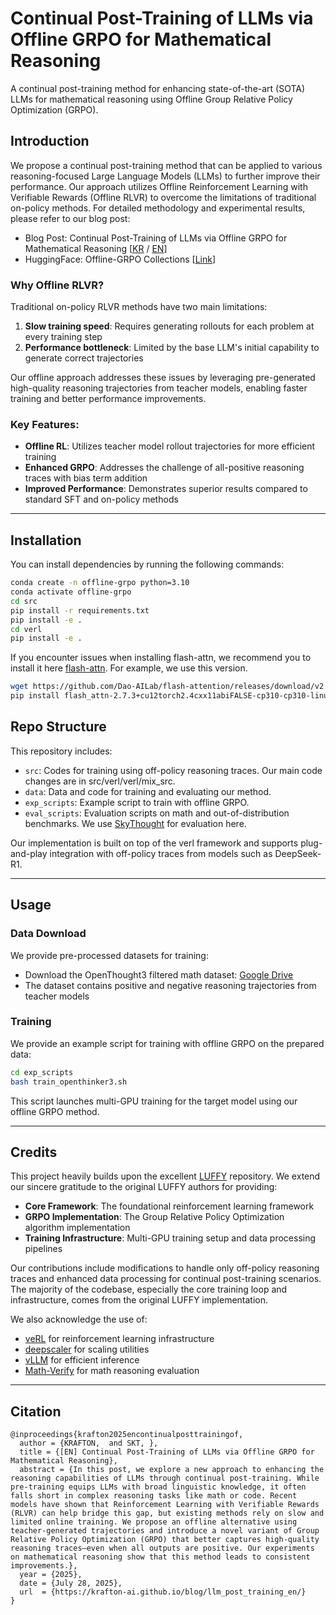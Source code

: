 # Continual Post-Training of LLMs via Offline GRPO for Mathematical Reasoning

A continual post-training method for enhancing state-of-the-art (SOTA) LLMs for mathematical reasoning using Offline Group Relative Policy Optimization (GRPO).

## Introduction

We propose a continual post-training method that can be applied to various reasoning-focused Large Language Models (LLMs) to further improve their performance. Our approach utilizes Offline Reinforcement Learning with Verifiable Rewards (Offline RLVR) to overcome the limitations of traditional on-policy methods.
For detailed methodology and experimental results, please refer to our blog post:
- Blog Post: Continual Post-Training of LLMs via Offline GRPO for Mathematical Reasoning [[KR](https://krafton-ai.github.io/blog/llm_post_training_kr/) / [EN](https://krafton-ai.github.io/blog/llm_post_training_en/)]
- HuggingFace: Offline-GRPO Collections [[Link](https://huggingface.co/collections/KRAFTON/offline-grpo-6888396558def99dd878097c)]

### Why Offline RLVR?

Traditional on-policy RLVR methods have two main limitations:
1. **Slow training speed**: Requires generating rollouts for each problem at every training step
2. **Performance bottleneck**: Limited by the base LLM's initial capability to generate correct trajectories

Our offline approach addresses these issues by leveraging pre-generated high-quality reasoning trajectories from teacher models, enabling faster training and better performance improvements.

### Key Features:
- **Offline RL**: Utilizes teacher model rollout trajectories for more efficient training
- **Enhanced GRPO**: Addresses the challenge of all-positive reasoning traces with bias term addition
- **Improved Performance**: Demonstrates superior results compared to standard SFT and on-policy methods

---

## Installation

You can install dependencies by running the following commands:
```bash
conda create -n offline-grpo python=3.10
conda activate offline-grpo
cd src
pip install -r requirements.txt
pip install -e .
cd verl
pip install -e .
```

If you encounter issues when installing flash-attn, we recommend you to install it here
[flash-attn](https://github.com/Dao-AILab/flash-attention/releases/tag/v2.7.3). For example, we use this version.
```bash
wget https://github.com/Dao-AILab/flash-attention/releases/download/v2.7.3/flash_attn-2.7.3+cu12torch2.4cxx11abiFALSE-cp310-cp310-linux_x86_64.whl
pip install flash_attn-2.7.3+cu12torch2.4cxx11abiFALSE-cp310-cp310-linux_x86_64.whl
```

## Repo Structure

This repository includes:

- `src`: Codes for training using off-policy reasoning traces. Our main code changes are in src/verl/verl/mix_src.
- `data`: Data and code for training and evaluating our method.
- `exp_scripts`: Example script to train with offline GRPO.
- `eval_scripts`: Evaluation scripts on math and out-of-distribution benchmarks. We use [SkyThought](https://github.com/NovaSky-AI/SkyThought) for evaluation here.

Our implementation is built on top of the verl framework and supports plug-and-play integration with off-policy traces from models such as DeepSeek-R1.

---

## Usage

### Data Download
We provide pre-processed datasets for training:
- Download the OpenThought3 filtered math dataset: [Google Drive](https://drive.google.com/file/d/1begWXbYfBTJ-qIaG7_Vs0S8AAXv9_7JM/view?usp=sharing)
- The dataset contains positive and negative reasoning trajectories from teacher models

### Training

We provide an example script for training with offline GRPO on the prepared data:

```bash
cd exp_scripts
bash train_openthinker3.sh
```
This script launches multi-GPU training for the target model using our offline GRPO method.

---

## Credits

This project heavily builds upon the excellent [LUFFY](https://github.com/ElliottYan/LUFFY) repository. We extend our sincere gratitude to the original LUFFY authors for providing:

- **Core Framework**: The foundational reinforcement learning framework
- **GRPO Implementation**: The Group Relative Policy Optimization algorithm implementation
- **Training Infrastructure**: Multi-GPU training setup and data processing pipelines

Our contributions include modifications to handle only off-policy reasoning traces and enhanced data processing for continual post-training scenarios. The majority of the codebase, especially the core training loop and infrastructure, comes from the original LUFFY implementation.

We also acknowledge the use of:
- [veRL](https://github.com/volcengine/verl) for reinforcement learning infrastructure
- [deepscaler](https://github.com/agentica-project/rllm) for scaling utilities
- [vLLM](https://github.com/vllm-project/vllm) for efficient inference
- [Math-Verify](https://github.com/huggingface/Math-Verify) for math reasoning evaluation

---

## Citation

```
@inproceedings{krafton2025encontinualposttrainingof,
  author = {KRAFTON,  and SKT, },
  title = {[EN] Continual Post-Training of LLMs via Offline GRPO for Mathematical Reasoning},
  abstract = {In this post, we explore a new approach to enhancing the reasoning capabilities of LLMs through continual post-training. While pre-training equips LLMs with broad linguistic knowledge, it often falls short in complex reasoning tasks like math or code. Recent models have shown that Reinforcement Learning with Verifiable Rewards (RLVR) can help bridge this gap, but existing methods rely on slow and limited online training. We propose an offline alternative using teacher-generated trajectories and introduce a novel variant of Group Relative Policy Optimization (GRPO) that better captures high-quality reasoning traces—even when all outputs are positive. Our experiments on mathematical reasoning show that this method leads to consistent improvements.},
  year = {2025},
  date = {July 28, 2025},
  url  = {https://krafton-ai.github.io/blog/llm_post_training_en/}
}
```
